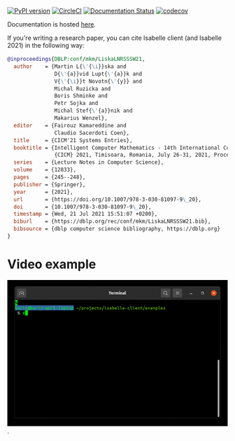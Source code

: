 [![PyPI version](https://badge.fury.io/py/isabelle-client.svg)](https://badge.fury.io/py/isabelle-client) [![CircleCI](https://circleci.com/gh/inpefess/isabelle-client.svg?style=svg)](https://circleci.com/gh/inpefess/isabelle-client) [![Documentation Status](https://readthedocs.org/projects/isabelle-client/badge/?version=latest)](https://isabelle-client.readthedocs.io/en/latest/?badge=latest) [![codecov](https://codecov.io/gh/inpefess/isabelle-client/branch/master/graph/badge.svg)](https://codecov.io/gh/inpefess/isabelle-client)

Documentation is hosted [here](https://isabelle-client.readthedocs.io).

If you're writing a research paper, you can cite Isabelle client (and Isabelle 2021) in the following way:

```bib
@inproceedings{DBLP:conf/mkm/LiskaLNRSSSW21,
  author    = {Martin L{\'{\i}}ska and
               D{\'{a}}vid Lupt{\'{a}}k and
               V{\'{\i}}t Novotn{\'{y}} and
               Michal Ruzicka and
               Boris Shminke and
               Petr Sojka and
               Michal Stef{\'{a}}nik and
               Makarius Wenzel},
  editor    = {Fairouz Kamareddine and
               Claudio Sacerdoti Coen},
  title     = {CICM'21 Systems Entries},
  booktitle = {Intelligent Computer Mathematics - 14th International Conference,
               {CICM} 2021, Timisoara, Romania, July 26-31, 2021, Proceedings},
  series    = {Lecture Notes in Computer Science},
  volume    = {12833},
  pages     = {245--248},
  publisher = {Springer},
  year      = {2021},
  url       = {https://doi.org/10.1007/978-3-030-81097-9\_20},
  doi       = {10.1007/978-3-030-81097-9\_20},
  timestamp = {Wed, 21 Jul 2021 15:51:07 +0200},
  biburl    = {https://dblp.org/rec/conf/mkm/LiskaLNRSSSW21.bib},
  bibsource = {dblp computer science bibliography, https://dblp.org}
}
```

# Video example

![video tutorial](https://github.com/inpefess/isabelle-client/blob/master/examples/tty.gif).
